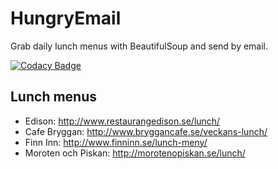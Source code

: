 # HungryEmail
Grab daily lunch menus with BeautifulSoup and send by email.

[![Codacy Badge](https://api.codacy.com/project/badge/Grade/115df1e1f41148de89dec381f93d8fb0)](https://www.codacy.com/app/Pivaro/HungryEmail?utm_source=github.com&amp;utm_medium=referral&amp;utm_content=Pivaro/HungryEmail&amp;utm_campaign=Badge_Grade)

## Lunch menus
- Edison: http://www.restaurangedison.se/lunch/
- Cafe Bryggan: http://www.bryggancafe.se/veckans-lunch/
- Finn Inn: http://www.finninn.se/lunch-meny/
- Moroten och Piskan: http://morotenopiskan.se/lunch/
